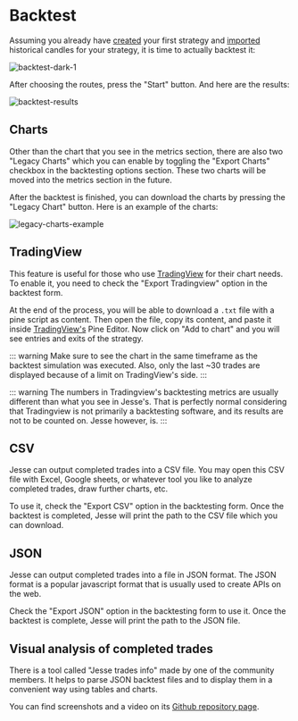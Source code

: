 # Backtest

Assuming you already have [created](./strategies/generating-new-strategy.md) your first strategy and [imported](./import-candles.md) historical candles for your strategy, it is time to actually backtest it:

![backtest-dark-1](https://api1.jesse.trade/storage/images/docs/backtest-dark-1.jpg)

After choosing the routes, press the "Start" button. And here are the results:

![backtest-results](https://api1.jesse.trade/storage/images/docs/backtest-results.jpg)

## Charts

Other than the chart that you see in the metrics section, there are also two  "Legacy Charts" which you can enable by toggling the "Export Charts" checkbox in the backtesting options section. These two charts will be moved into the metrics section in the future. 

After the backtest is finished, you can download the charts by pressing the "Legacy Chart" button. Here is an example of the charts:

![legacy-charts-example](https://api1.jesse.trade/storage/images/docs/legacy-charts-example.jpg)

## TradingView

This feature is useful for those who use [TradingView](https://www.tradingview.com) for their chart needs.
To enable it, you need to check the "Export Tradingview" option in the backtest form. 

At the end of the process, you will be able to download a `.txt` file with a pine script as content. Then open the file, copy its content, and paste it inside [TradingView's](https://www.tradingview.com) Pine Editor. Now click on "Add to chart" and you will see entries and exits of the strategy.

::: warning
Make sure to see the chart in the same timeframe as the backtest simulation was executed. Also, only the last ~30 trades are displayed because of a limit on TradingView's side.
:::

::: warning
The numbers in Tradingview's backtesting metrics are usually different than what you see in Jesse's. That is perfectly normal considering that Tradingview is not primarily a backtesting software, and its results are not to be counted on. Jesse however, is. 
:::

## CSV

Jesse can output completed trades into a CSV file. You may open this CSV file with Excel, Google sheets, or whatever tool you like to analyze completed trades, draw further charts, etc. 

To use it, check the "Export CSV" option in the backtesting form. Once the backtest is completed, Jesse will print the path to the CSV file which you can download. 

## JSON

Jesse can output completed trades into a file in JSON format. The JSON format is a popular javascript format that is usually used to create APIs on the web. 

Check the "Export JSON" option in the backtesting form to use it. Once the backtest is complete, Jesse will print the path to the JSON file.

## Visual analysis of completed trades

There is a tool called "Jesse trades info" made by one of the community members. It helps to parse JSON backtest files and to display them in a convenient way using tables and charts.

You can find screenshots and a video on its [Github repository page](https://github.com/nicolay-zlobin/jesse-trades-info). 
